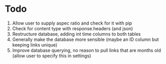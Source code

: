 # Todo

1. Allow user to supply aspec ratio and check for it with pip
2. Check for content type with response.headers (and json)
3. Restructure database, adding int time columns to both tables
5. Generally make the database more sensible (maybe an ID column but keeping links unique)
4. Improve database querying, no reason to pull links that are months old (allow user to specify this in settings)
